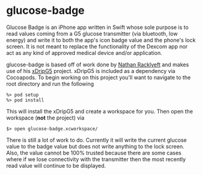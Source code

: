 # glucose-badge

Glucose Badge is an iPhone app written in Swift whose sole purpose is to read values coming from a G5 glucose transmitter (via bluetooth, low energy) and write it to both the app's icon badge value and the phone's lock screen. It is not meant to replace the functionality of the Dexcom app nor act as any kind of approved medical device and/or application. 

glucose-badge is based off of work done by [Nathan Racklyeft](https://github.com/loudnate) and makes use of his [xDripG5](https://github.com/loudnate/xDripG5) project. xDripG5 is included as a dependency via Cocoapods. To begin working on this project you'll want to navigate to the root directory and run the following
```
%> pod setup
%> pod install
```

This will install the xDripG5 and create a workspace for you. Then open the workspace (**not** the project) via
```
$> open glucose-badge.xcworkspace/
```

There is still a lot of work to do. Currently it will write the current glucose value to the badge value but does not write anything to the lock screen. Also, the value cannot be 100% trusted because there are some cases where if we lose connectivity with the transmitter then the most recently read value will continue to be displayed.
